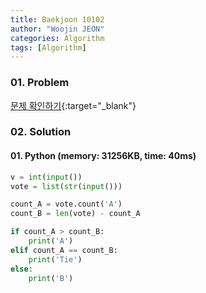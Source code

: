 ```yaml
---
title: Baekjoon 10102
author: "Woojin JEON"
categories: Algorithm
tags: [Algorithm]
---
```


### 01. Problem

[문제 확인하기](https://www.acmicpc.net/problem/10102){:target="_blank"}

### 02. Solution

#### 01. Python (memory: 31256KB, time: 40ms)

```Python
v = int(input())
vote = list(str(input()))

count_A = vote.count('A')
count_B = len(vote) - count_A

if count_A > count_B:
    print('A')
elif count_A == count_B:
    print('Tie')
else:
    print('B')
```
